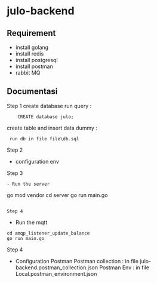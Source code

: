 # julo-backend 


## Requirement
- install golang
- install redis 
- install postgresql
- install postman
- rabbit MQ


## Documentasi
Step 1 
create database run query : 
```
    CREATE database julo;
```

create table and insert data dummy :
```
 run db in file file\db.sql
```

Step 2
- configuration env

Step 3
```
- Run the server
```

go mod vendor
cd server
go run main.go
```

Step 4 
````
- Run the mqtt 
````
cd amqp_listener_update_balance 
go run main.go
````

Step 4
- Configuration Postman
Postman collection : 
    in file julo-backend.postman_collection.json
Postman Env : 
    in file Local.postman_environment.json
